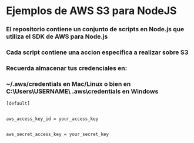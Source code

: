 # Ejemplos de AWS S3 para NodeJS

### El repositorio contiene un conjunto de scripts en Node.js que utiliza el SDK de AWS para Node.js

### Cada script contiene una accion específica a realizar sobre S3

### Recuerda almacenar tus credenciales en: 

### ~/.aws/credentials en Mac/Linux o bien en C:\Users\USERNAME\ .aws\credentials en Windows

```
[default]


aws_access_key_id = your_access_key


aws_secret_access_key = your_secret_key
```

